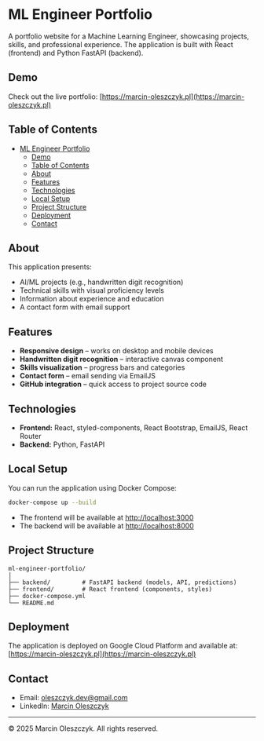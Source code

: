 # ML Engineer Portfolio

A portfolio website for a Machine Learning Engineer, showcasing projects, skills, and professional experience. The application is built with React (frontend) and Python FastAPI (backend).

## Demo

Check out the live portfolio: [https://marcin-oleszczyk.pl](https://marcin-oleszczyk.pl)

## Table of Contents

- [ML Engineer Portfolio](#ml-engineer-portfolio)
  - [Demo](#demo)
  - [Table of Contents](#table-of-contents)
  - [About](#about)
  - [Features](#features)
  - [Technologies](#technologies)
  - [Local Setup](#local-setup)
  - [Project Structure](#project-structure)
  - [Deployment](#deployment)
  - [Contact](#contact)

## About

This application presents:
- AI/ML projects (e.g., handwritten digit recognition)
- Technical skills with visual proficiency levels
- Information about experience and education
- A contact form with email support

## Features

- **Responsive design** – works on desktop and mobile devices
- **Handwritten digit recognition** – interactive canvas component
- **Skills visualization** – progress bars and categories
- **Contact form** – email sending via EmailJS
- **GitHub integration** – quick access to project source code

## Technologies

- **Frontend:** React, styled-components, React Bootstrap, EmailJS, React Router
- **Backend:** Python, FastAPI

## Local Setup

You can run the application using Docker Compose:

```bash
docker-compose up --build
```

- The frontend will be available at [http://localhost:3000](http://localhost:3000)
- The backend will be available at [http://localhost:8000](http://localhost:8000)

## Project Structure

```
ml-engineer-portfolio/
│
├── backend/         # FastAPI backend (models, API, predictions)
├── frontend/        # React frontend (components, styles)
├── docker-compose.yml
└── README.md
```

## Deployment

The application is deployed on Google Cloud Platform and available at:  
[https://marcin-oleszczyk.pl](https://marcin-oleszczyk.pl)

## Contact

- Email: oleszczyk.dev@gmail.com
- LinkedIn: [Marcin Oleszczyk](https://www.linkedin.com/in/marcin-o-2aaa75208/)

---

© 2025 Marcin Oleszczyk. All rights reserved.